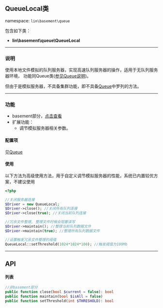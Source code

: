 QueueLocal类
----
namespace: `lin\basement\queue`

包含如下类：

* **lin\basement\queue\QueueLocal**


---

### 说明

使用本地文件模拟的队列服务器，实现高速队列服务器的操作，适用于无队列服务器环境，
功能同Queue类([参见Queue说明](Queue.md))。

但由于是模拟服务器，不具备集群功能，即不具备[Queue](Queue.md)中罗列的方法。


---

### 功能

* basement部分，[点击查看](https://github.com/linlanye/basement)
* 扩展功能：
    * 调节模拟服务器相关参数。


#### 配置项

见[Queue](Queue.md)

#### 使用

以下方法为高级使用方法，用于自定义调节模拟服务器的性能，系统已内置较优方案，不建议使用
~~~php
<?php

//关闭服务器连接
$Driver = new QueueLocal;
$Driver->close(); //关闭所有队列连接
$Driver->close(true); //关闭当前队列连接

//冗余文件整理, 整理文件时候会阻塞读写
$Driver->maintain(); //整理当前队列数据文件
$Driver->maintain(true); //整理所有队列数据文件

//设置触发冗余文件整理的阈值
QueueLocal::setThreshold(1024*1024*100); //触发阈值为100Mb
~~~

---


## API

#### 列表
~~~php
//非basement部分
public function close(bool $current = false): bool
public function maintain(bool $isAll = false)
public function setThreshold(int $THRESHOLD): bool
~~~
